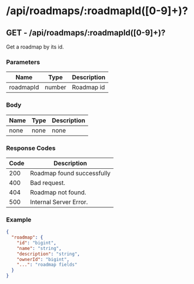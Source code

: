 # /api/roadmaps/:roadmapId([0-9]+)?

## GET - /api/roadmaps/:roadmapId([0-9]+)?

Get a roadmap by its id.

### Parameters

| Name      | Type   | Description |
|-----------|--------|-------------|
| roadmapId | number | Roadmap id  |

### Body

| Name | Type | Description |
|------|------|-------------|
| none | none | none        |

### Response Codes

| Code | Description                |
|------|----------------------------|
| 200  | Roadmap found successfully |
| 400  | Bad request.               |
| 404  | Roadmap not found.         |
| 500  | Internal Server Error.     |

### Example

```json
{
  "roadmap": {
    "id": "bigint",
    "name": "string",
    "description": "string",
    "ownerId": "bigint",
    "...": "roadmap fields"
  }
}
```
